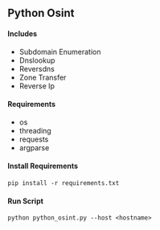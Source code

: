 ## Python Osint 

#### Includes
- Subdomain Enumeration
- Dnslookup
- Reversdns
- Zone Transfer
- Reverse Ip

#### Requirements

- os
- threading
- requests
- argparse


#### Install Requirements
`pip install -r requirements.txt`


#### Run Script
`python python_osint.py --host <hostname>`

